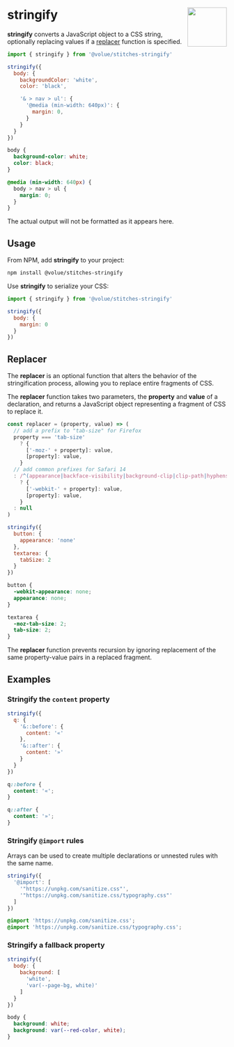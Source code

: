 <h1>stringify <img src="https://jonneal.dev/css-logo.svg" alt="" width="90" height="90" align="right" /></h1>

**stringify** converts a JavaScript object to a CSS string, optionally replacing values if a [replacer](#replacer) function is specified.

```js
import { stringify } from '@volue/stitches-stringify'

stringify({
  body: {
    backgroundColor: 'white',
    color: 'black',

    '& > nav > ul': {
      '@media (min-width: 640px)': {
        margin: 0,
      }
    }
  }
})
```

```css
body {
  background-color: white;
  color: black;
}

@media (min-width: 640px) {
  body > nav > ul {
    margin: 0;
  }
}
```

The actual output will not be formatted as it appears here.

## Usage

From NPM, add **stringify** to your project:

```bash
npm install @volue/stitches-stringify
```

Use **stringify** to serialize your CSS:

```js
import { stringify } from '@volue/stitches-stringify'

stringify({
  body: {
    margin: 0
  }
})
```

## Replacer

The **replacer** is an optional function that alters the behavior of the stringification process, allowing you to replace entire fragments of CSS.

The **replacer** function takes two parameters, the **property** and **value** of a declaration, and returns a JavaScript object representing a fragment of CSS to replace it.

```js
const replacer = (property, value) => (
  // add a prefix to "tab-size" for Firefox
  property === 'tab-size'
    ? {
      ['-moz-' + property]: value,
      [property]: value,
    }
  // add common prefixes for Safari 14
  : /^(appearance|backface-visibility|background-clip|clip-path|hyphens|mask-image|user-select)$/.test(property)
    ? {
      ['-webkit-' + property]: value,
      [property]: value,
    }
  : null
)
```

```js
stringify({
  button: {
    appearance: 'none'
  },
  textarea: {
    tabSize: 2
  }
})
```

```css
button {
  -webkit-appearance: none;
  appearance: none;
}

textarea {
  -moz-tab-size: 2;
  tab-size: 2;
}
```

The **replacer** function prevents recursion by ignoring replacement of the same property-value pairs in a replaced fragment.

## Examples

### Stringify the `content` property

```js
stringify({
  q: {
    '&::before': {
      content: '«'
    },
    '&::after': {
      content: '»'
    }
  }
})
```

```css
q::before {
  content: '«';
}

q::after {
  content: '»';
}
```

### Stringify `@import` rules

Arrays can be used to create multiple declarations or unnested rules with the same name.

```js
stringify({
  '@import': [
    '"https://unpkg.com/sanitize.css"',
    '"https://unpkg.com/sanitize.css/typography.css"'
  ]
})
```

```css
@import 'https://unpkg.com/sanitize.css';
@import 'https://unpkg.com/sanitize.css/typography.css';
```

### Stringify a fallback property

```js
stringify({
  body: {
    background: [
      'white',
      'var(--page-bg, white)'
    ]
  }
})
```

```css
body {
  background: white;
  background: var(--red-color, white);
}
```
